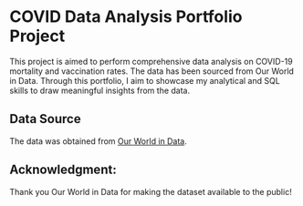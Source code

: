 # COVID Data Analysis Portfolio Project

This project is aimed to perform comprehensive data analysis on COVID-19 mortality and vaccination rates. The data has been sourced from Our World in Data. Through this portfolio, I aim to showcase my analytical and SQL skills to draw meaningful insights from the data.

## Data Source
The data was obtained from [Our World in Data](https://ourworldindata.org/covid-deaths).

## Acknowledgment:
Thank you Our World in Data for making the dataset available to the public!
